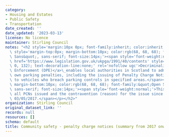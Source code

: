 ```yaml
---
category:
- Housing and Estates
- Public Safety
- Transportation
date_created: ''
date_updated: '2023-03-13'
license: No licence
maintainer: Stirling Council
notes: "<h2 style='margin:10px 0px; font-family:inherit; color:inherit; font-size:21px;'><p\
  \ style='margin-top:0px; margin-bottom:10px; color:rgb(68, 68, 68); font-family:&quot;Open\
  \ Sans&quot;, sans-serif; font-size:14px;'><span style='font-weight:normal;'><a\
  \ href='https://www.legislation.gov.uk/ukpga/1991/40/contents' style='color:rgb(86,\
  \ 0, 132); text-decoration-line:none;' rel='nofollow ugc'>Decriminalised Parking\
  \ Enforcement (DPE)</a>\_enables local authorities in Scotland to administer its\
  \ own parking penalties, including the issuing of Penalty Charge Notices (PCNs)\
  \ to vehicles who breach parking controls in specified areas.</span></p><p style='margin-top:0px;\
  \ margin-bottom:10px; color:rgb(68, 68, 68); font-family:&quot;Open Sans&quot;,\
  \ sans-serif; font-size:14px;'><span style='font-weight:normal;'>This dataset lists\
  \ all PCNs issued and the contravention (reason) for the issue since DPE began on\
  \ 03/05/2017.</span></p></h2>"
organization: Stirling Council
original_dataset_link: ''
records: null
resources: []
schema: default
title: Community safety - penalty charge notices (summary from 2017 onwards)
---
```

